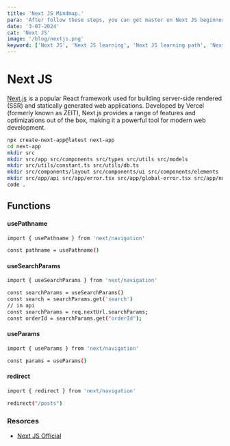 ```yaml
---
title: 'Next JS Mindmap.'
para: 'After follow these steps, you can get master on Next JS beginner to master level.'
date: '3-07-2024'
cat: 'Next JS'
image: '/blog/nextjs.png'
keyword: ['Next JS', 'Next JS learning', 'Next JS learning path', 'Next JS master level']
---
```


# Next JS
[Next.js](https://nextjs.org/) is a popular React framework used for building server-side rendered (SSR) and statically generated web applications. Developed by Vercel (formerly known as ZEIT), Next.js provides a range of features and optimizations out of the box, making it a powerful tool for modern web development.

```bash
npx create-next-app@latest next-app
cd next-app
mkdir src
mkdir src/app src/components src/types src/utils src/models
mkdir src/utils/constant.ts src/utils/db.ts
mkdir src/components/layout src/components/ui src/components/elements
mkdir src/app/api src/app/error.tsx src/app/global-error.tsx src/app/not-found.tsx
code .
```

## Functions

#### usePathname

```bash
import { usePathname } from 'next/navigation'

const pathname = usePathname()
```

#### useSearchParams

```bash
import { useSearchParams } from 'next/navigation'

const searchParams = useSearchParams()
const search = searchParams.get('search')
// in api 
const searchParams = req.nextUrl.searchParams;
const orderId = searchParams.get("orderId");
```

#### useParams

```bash
import { useParams } from 'next/navigation'

const params = useParams()
```

#### redirect

```bash
import { redirect } from 'next/navigation'

redirect("/posts")
```

### Resorces

- [Next JS Official](https://nextjs.org/docs)
